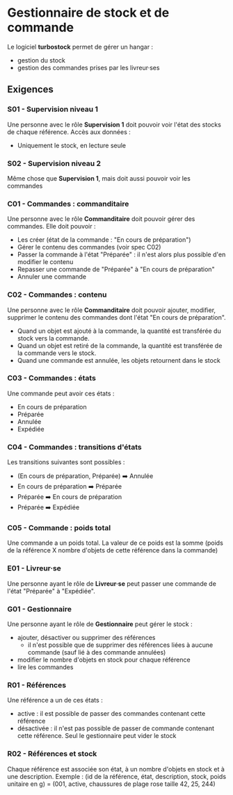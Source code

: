 # Gestionnaire de stock et de commande
Le logiciel **turbostock** permet de gérer un hangar :
- gestion du stock
- gestion des commandes prises par les livreur·ses

## Exigences

### S01 - Supervision niveau 1

Une personne avec le rôle **Supervision 1** doit pouvoir voir l'état des stocks de chaque référence.
Accès aux données : 
- Uniquement le stock, en lecture seule

### S02 - Supervision niveau 2

Même chose que **Supervision 1**, mais doit aussi pouvoir voir les commandes

### C01 - Commandes : commanditaire

Une personne avec le rôle **Commanditaire** doit pouvoir gérer des commandes.
Elle doit pouvoir : 
- Les créer (état de la commande : "En cours de préparation")
- Gérer le contenu des commandes (voir spec C02)
- Passer la commande à l'état "Préparée" : il n'est alors plus possible d'en modifier le contenu
- Repasser une commande de "Préparée" à "En cours de préparation"
- Annuler une commande

### C02 - Commandes : contenu
Une personne avec le rôle **Commanditaire** doit pouvoir ajouter, modifier, supprimer le contenu des commandes dont l'état "En cours de préparation".

- Quand un objet est ajouté à la commande, la quantité est transférée du stock vers la commande.
- Quand un objet est retiré de la commande, la quantité est transférée de la commande vers le stock.
- Quand une commande est annulée, les objets retournent dans le stock

### C03 - Commandes : états
Une commande peut avoir ces états : 
- En cours de préparation
- Préparée
- Annulée
- Expédiée

### C04 - Commandes : transitions d'états
Les transitions suivantes sont possibles : 
- (En cours de préparation, Préparée) ➡️ Annulée
- En cours de préparation ➡️ Préparée
- Préparée ➡️ En cours de préparation 
- Préparée ➡️ Expédiée 

### C05 - Commande : poids total
Une commande a un poids total.
La valeur de ce poids est la somme (poids de la référence X nombre d'objets de cette référence dans la commande)

### E01 - Livreur·se
Une personne ayant le rôle de **Livreur·se** peut passer une commande de l'état "Préparée" à "Expédiée".

### G01 - Gestionnaire
Une personne ayant le rôle de **Gestionnaire** peut gérer le stock :
- ajouter, désactiver ou supprimer des références
  - il n'est possible que de supprimer des références liées à aucune commande (sauf lié à des commande annulées)
- modifier le nombre d'objets en stock pour chaque référence
- lire les commandes

### R01 - Références

Une référence a un de ces états : 

- active : il est possible de passer des commandes contenant cette référence
- désactivée : il n'est pas possible de passer de commande contenant cette référence. Seul le gestionnaire peut vider le stock

### R02 - Références et stock
Chaque référence est associée son état, à un nombre d'objets en stock et à une description.
Exemple : (id de la référence, état, description, stock, poids unitaire en g) =  (001, active, chaussures de plage rose taille 42, 25, 244)